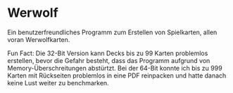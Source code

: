 # Werwolf

Ein benutzerfreundliches Programm zum Erstellen von Spielkarten, allen voran Werwolfkarten.

Fun Fact: Die 32-Bit Version kann Decks bis zu 99 Karten problemlos erstellen, bevor die Gefahr besteht, dass das Programm aufgrund von Memory-Überschreitungen abstürtzt.
Bei der 64-Bit konnte ich bis zu 999 Karten mit Rückseiten problemlos in eine PDF reinpacken und hatte danach keine Lust weiter zu benchmarken.
